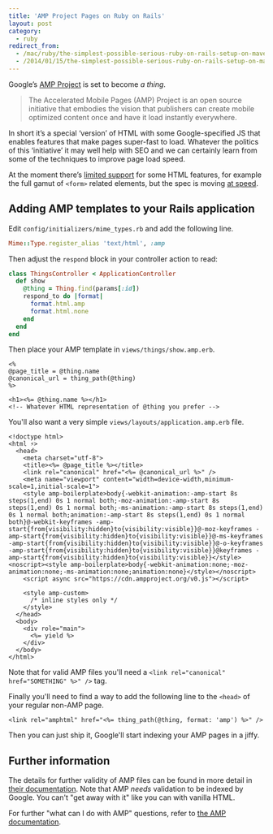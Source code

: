 ```yaml
---
title: 'AMP Project Pages on Ruby on Rails'
layout: post
category:
  - ruby
redirect_from:
  - /mac/ruby/the-simplest-possible-serious-ruby-on-rails-setup-on-mavericks/
  - /2014/01/15/the-simplest-possible-serious-ruby-on-rails-setup-on-mavericks/
---
```


Google’s [AMP Project](http://ampproject.com) is set to become _a thing_.

> The Accelerated Mobile Pages (AMP) Project is an open source initiative that embodies the vision that publishers can create mobile optimized content once and have it load instantly everywhere.

In short it’s a special ‘version’ of HTML with some Google-specified JS that enables features that make pages super-fast to load. Whatever the politics of this ‘initiative’ it may well help with SEO and we can certainly learn from some of the techniques to improve page load speed.

At the moment there’s [limited support](https://www.ampproject.org/docs/reference/spec.html) for some HTML features, for example the full gamut of `<form>` related elements, but the spec is moving [at speed](https://www.ampproject.org/roadmap/).

## Adding AMP templates to your Rails application

Edit `config/initializers/mime_types.rb` and add the following line.

```ruby
Mime::Type.register_alias 'text/html', :amp
```

Then adjust the `respond` block in your controller action to read:

```ruby
class ThingsController < ApplicationController 
  def show
    @thing = Thing.find(params[:id]) 
    respond_to do |format|
      format.html.amp
      format.html.none
    end
  end
end
```

Then place your AMP template in `views/things/show.amp.erb`.

```erb
<%
@page_title = @thing.name
@canonical_url = thing_path(@thing)
%>

<h1><%= @thing.name %></h1>
<!-- Whatever HTML representation of @thing you prefer -->
```

You'll also want a very simple `views/layouts/application.amp.erb` file.

```erb
<!doctype html>
<html ⚡>
  <head>
    <meta charset="utf-8">
    <title><%= @page_title %></title>
    <link rel="canonical" href="<%= @canonical_url %>" />
    <meta name="viewport" content="width=device-width,minimum-scale=1,initial-scale=1">
    <style amp-boilerplate>body{-webkit-animation:-amp-start 8s steps(1,end) 0s 1 normal both;-moz-animation:-amp-start 8s steps(1,end) 0s 1 normal both;-ms-animation:-amp-start 8s steps(1,end) 0s 1 normal both;animation:-amp-start 8s steps(1,end) 0s 1 normal both}@-webkit-keyframes -amp-start{from{visibility:hidden}to{visibility:visible}}@-moz-keyframes -amp-start{from{visibility:hidden}to{visibility:visible}}@-ms-keyframes -amp-start{from{visibility:hidden}to{visibility:visible}}@-o-keyframes -amp-start{from{visibility:hidden}to{visibility:visible}}@keyframes -amp-start{from{visibility:hidden}to{visibility:visible}}</style><noscript><style amp-boilerplate>body{-webkit-animation:none;-moz-animation:none;-ms-animation:none;animation:none}</style></noscript>
    <script async src="https://cdn.ampproject.org/v0.js"></script>

    <style amp-custom>
      /* inline styles only */
    </style>
  </head>
  <body>
    <div role="main">
      <%= yield %>
    </div>
  </body>
</html>
```

Note that for valid AMP files you'll need a `<link rel="canonical" href="SOMETHING" %>" />` tag.

Finally you'll need to find a way to add the following line to the `<head>` of your regular non-AMP page.

```erb
<link rel="amphtml" href="<%= thing_path(@thing, format: 'amp') %>" />
```

Then you can just ship it, Google'll start indexing your AMP pages in a jiffy.


## Further information

The details for further validity of AMP files can be found in more detail in [their documentation](https://www.ampproject.org/docs/guides/validate.html). Note that AMP _needs_ validation to be indexed by Google. You can't "get away with it" like you can with vanilla HTML.

For further "what can I do with AMP" questions, refer to [the AMP documentation](https://www.ampproject.org/docs/get_started/create.html).

